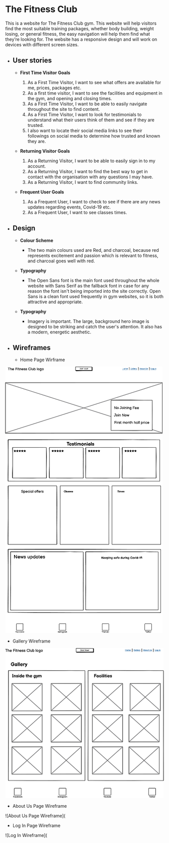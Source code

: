 # The Fitness Club
This is a website for The Fitness Club gym. This website will help visitors find the most suitable training packages, whether body building, weight losing, or general fitness, the easy navigation will help them find what they’re looking for. The website has a responsive design and will work on devices with different screen sizes. 

* ##	User stories
  * **First Time Visitor Goals**
    1.	As a First Time Visitor, I want to see what offers are available for me, prices, packages etc.
    2.	As a first time visitor, I want to see the facilities and equipment in the gym, and opening and closing times.
    3.	As a First Time Visitor, I want to be able to easily navigate throughout the site to find content.
    4.	As a First Time Visitor, I want to look for testimonials to understand what their users think of them and see if they are trusted. 
    5.	I also want to locate their social media links to see their followings on social media to determine how trusted and known they are.
    
  * **Returning Visitor Goals**
    1.	As a Returning Visitor, I want to be able to easily sign in to my account.
    2.	As a Returning Visitor, I want to find the best way to get in contact with the organisation with any questions I may have.
    3.	As a Returning Visitor, I want to find community links.
  
  * **Frequent User Goals**
    1.	As a Frequent User, I want to check to see if there are any news updates regarding events, Covid-19 etc.
    2.	As a Frequent User, I want to see classes times.

* ##	Design
  * **Colour Scheme**
    *	The two main colours used are Red, and charcoal, because red represents excitement and passion which is relevant to fitness, and charcoal goes well with red.
    
  * **Typography**
    *	The Open Sans font is the main font used throughout the whole website with Sans Serif as the fallback font in case for any reason the font isn't being imported into the site correctly. Open Sans is a clean font used frequently in gym websites, so it is both attractive and appropriate.
   
  * **Typography**
    *	Imagery is important. The large, background hero image is designed to be striking and catch the user's attention. It also has a modern, energetic aesthetic.
 
 * ##	Wireframes
 
   * Home Page Wirframe
  
![Home Page Wireframe](https://github.com/MukhtarMalal/The-Fitness-Club/blob/master/Home%20Page%20Wireframe.png)

   * Gallery Wireframe

![Gallery Wireframe](https://github.com/MukhtarMalal/The-Fitness-Club/blob/master/Gallery%20Wireframe.png)

   * About Us Page Wireframe

![About Us Page Wireframe](

   * Log In Page Wireframe

![Log In Wireframe](
